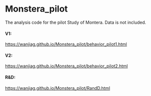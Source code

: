 # Monstera_pilot

The analysis code for the pilot Study of Montera. Data is not included.

#### V1:
https://wanjiag.github.io/Monstera_pilot/behavior_pilot1.html

#### V2:
https://wanjiag.github.io/Monstera_pilot/behavior_pilot2.html

#### R&D:
https://wanjiag.github.io/Monstera_pilot/RandD.html
